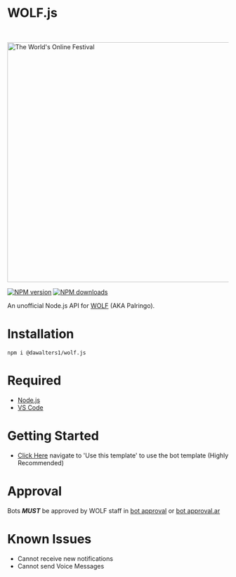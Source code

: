 # WOLF.js
<br />
  <p>
    <a href="https://wolf.live"><img src="https://i.imgur.com/LUPN1a0.png" width="546" alt="The World's Online Festival" /></a>
  </p>
<p>
    <a href="https://www.npmjs.com/package/@dawalters1/wolf.js"><img src="https://img.shields.io/npm/v/@dawalters1/wolf.js.svg?maxAge=3600" alt="NPM version" /></a>
    <a href="https://www.npmjs.com/package/@dawalters1/wolf.js"><img src="https://img.shields.io/npm/dt/@dawalters1/wolf.js.svg?maxAge=3600" alt="NPM downloads" /></a>
  </p>

An unofficial Node.js API for [WOLF](https://wolf.live/) (AKA Palringo).

# Installation 

```npm i @dawalters1/wolf.js```

# Required

- [Node.js](https://nodejs.org/dist/v14.17.0/node-v14.17.0-x86.msi)
- [VS Code](https://code.visualstudio.com/download)

# Getting Started

- [Click Here](https://github.com/dawalters1/Bot-Template) navigate to 'Use this template' to use the bot template (Highly Recommended)

# Approval

Bots _**MUST**_ be approved by WOLF staff in [bot approval](http://wolflive.com/bot+approval?r=80280172) or [bot approval.ar](http://wolflive.com/bot+approval.ar?r=80280172)
 
# Known Issues
- Cannot receive new notifications
- Cannot send Voice Messages
